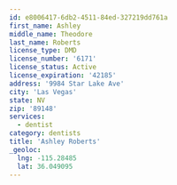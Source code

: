 ```yaml
---
id: e8006417-6db2-4511-84ed-327219dd761a
first_name: Ashley
middle_name: Theodore
last_name: Roberts
license_type: DMD
license_number: '6171'
license_status: Active
license_expiration: '42185'
address: '9984 Star Lake Ave'
city: 'Las Vegas'
state: NV
zip: '89148'
services:
  - dentist
category: dentists
title: 'Ashley Roberts'
_geoloc:
  lng: -115.28485
  lat: 36.049095
---
```

